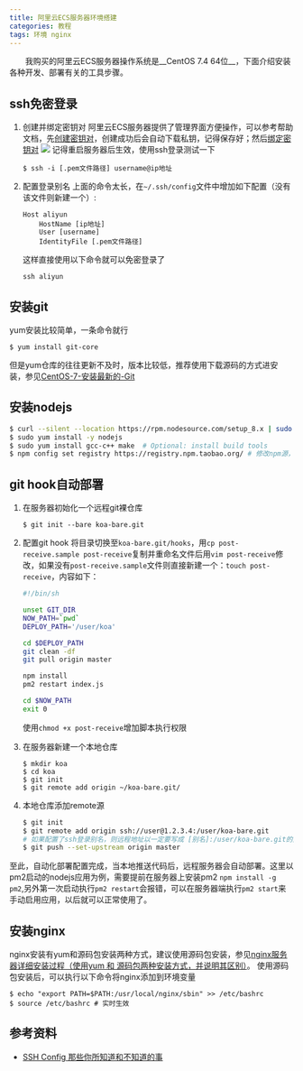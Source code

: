 ```yaml
---
title: 阿里云ECS服务器环境搭建
categories: 教程
tags: 环境 nginx
---
```

&emsp;&emsp;我购买的阿里云ECS服务器操作系统是__CentOS 7.4 64位__，下面介绍安装各种开发、部署有关的工具步骤。
<!-- more -->

## ssh免密登录
1. 创建并绑定密钥对
    阿里云ECS服务器提供了管理界面方便操作，可以参考帮助文档，先[创建密钥对](https://help.aliyun.com/document_detail/51793.html?spm=a2c4g.11186623.2.7.bb3k1l)，创建成功后会自动下载私钥，记得保存好；然后[绑定密钥对](https://help.aliyun.com/document_detail/51796.html?spm=a2c4g.11186623.2.10.yHQnCc)
    ![](/uploads/20180410113212.png)
    记得重启服务器后生效，使用ssh登录测试一下
    ```
    $ ssh -i [.pem文件路径] username@ip地址
    ```
2. 配置登录别名
    上面的命令太长，在`~/.ssh/config`文件中增加如下配置（没有该文件则新建一个）:
    ```
    Host aliyun
        HostName [ip地址]
        User [username]
        IdentityFile [.pem文件路径]
    ```
    这样直接使用以下命令就可以免密登录了
    ```
    ssh aliyun
    ```

## 安装git
yum安装比较简单，一条命令就行

```
$ yum install git-core
```

但是yum仓库的往往更新不及时，版本比较低，推荐使用下载源码的方式进安装，参见[CentOS-7-安装最新的-Git](https://ehlxr.me/2016/07/30/CentOS-7-%E5%AE%89%E8%A3%85%E6%9C%80%E6%96%B0%E7%9A%84-Git/)

## 安装nodejs

``` bash
$ curl --silent --location https://rpm.nodesource.com/setup_8.x | sudo bash -
$ sudo yum install -y nodejs
$ sudo yum install gcc-c++ make  # Optional: install build tools
$ npm config set registry https://registry.npm.taobao.org/ # 修改npm源，建议
```

## git hook自动部署
1. 在服务器初始化一个远程git裸仓库

    ```
    $ git init --bare koa-bare.git
    ```

2. 配置git hook
    将目录切换至`koa-bare.git/hooks`，用`cp post-receive.sample post-receive`复制并重命名文件后用`vim post-receive`修改，如果没有`post-receive.sample`文件则直接新建一个：`touch post-receive`，内容如下：

    ``` bash
    #!/bin/sh

    unset GIT_DIR
    NOW_PATH=`pwd`
    DEPLOY_PATH='/user/koa'

    cd $DEPLOY_PATH
    git clean -df
    git pull origin master

    npm install
    pm2 restart index.js

    cd $NOW_PATH
    exit 0
    ```

    使用`chmod +x post-receive`增加脚本执行权限

3. 在服务器新建一个本地仓库

    ```
    $ mkdir koa
    $ cd koa
    $ git init
    $ git remote add origin ~/koa-bare.git/
    ```

4. 本地仓库添加remote源

    ``` bash
    $ git init
    $ git remote add origin ssh://user@1.2.3.4:/user/koa-bare.git 
    # 如果配置了ssh登录别名，则远程地址以一定要写成 [别名]:/user/koa-bare.git的形式，不能用ip了
    $ git push --set-upstream origin master
    ```

至此，自动化部署配置完成，当本地推送代码后，远程服务器会自动部署。这里以pm2启动的nodejs应用为例，需要提前在服务器上安装pm2 `npm install -g pm2`,另外第一次启动执行`pm2 restart`会报错，可以在服务器端执行`pm2 start`来手动启用应用，以后就可以正常使用了。

## 安装nginx
nginx安装有yum和源码包安装两种方式，建议使用源码包安装，参见[nginx服务器详细安装过程（使用yum 和 源码包两种安装方式，并说明其区别）](https://segmentfault.com/a/1190000007116797)。
使用源码包安装后，可以执行以下命令将nginx添加到环境变量
```
$ echo "export PATH=$PATH:/usr/local/nginx/sbin" >> /etc/bashrc
$ source /etc/bashrc # 实时生效
```

## 参考资料
* [SSH Config 那些你所知道和不知道的事](https://deepzz.com/post/how-to-setup-ssh-config.html)
